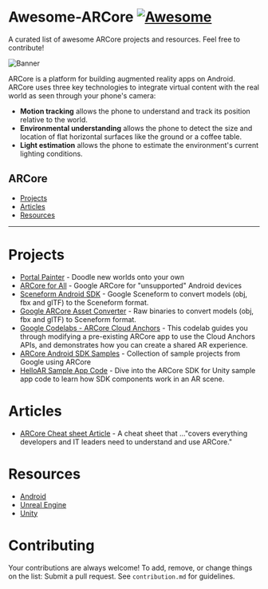 # Awesome-ARCore [![Awesome](https://cdn.rawgit.com/sindresorhus/awesome/d7305f38d29fed78fa85652e3a63e154dd8e8829/media/badge.svg)](https://github.com/sindresorhus/awesome)
A curated list of awesome ARCore projects and resources. Feel free to contribute!

![Banner](https://developers.google.com/ar/images/discover-hero.jpg)

ARCore is a platform for building augmented reality apps on Android. ARCore uses three key technologies to integrate virtual content with the real world as seen through your phone's camera:

* **Motion tracking** allows the phone to understand and track its position relative to the world.
* **Environmental understanding** allows the phone to detect the size and location of flat horizontal surfaces like the ground or a coffee table.
* **Light estimation** allows the phone to estimate the environment's current lighting conditions.

## ARCore
- [Projects](#projects)
- [Articles](#articles)
- [Resources](#resources)

- - -

# Projects

* [Portal Painter](https://github.com/googlecreativelab/arexperiments-portal-painter) - Doodle new worlds onto your own
* [ARCore for All](https://github.com/tomthecarrot/arcore-for-all) - Google ARCore for "unsupported" Android devices
* [Sceneform Android SDK](https://github.com/google-ar/sceneform-android-sdk) - Google Sceneform to convert models (obj, fbx and glTF) to the Sceneform format.
* [Google ARCore Asset Converter](https://github.com/necrostylery/google-ar-asset-converter) - Raw binaries to convert models (obj, fbx and glTF) to Sceneform format. 
* [Google Codelabs - ARCore Cloud Anchors](https://codelabs.developers.google.com/codelabs/arcore-cloud-anchors/) - This codelab guides you through modifying a pre-existing ARCore app to use the Cloud Anchors APIs, and demonstrates how you can create a shared AR experience.
* [ARCore Android SDK Samples](https://github.com/google-ar/arcore-android-sdk/tree/master/samples) - Collection of sample projects from Google using ARCore
* [HelloAR Sample App Code](https://developers.google.com/ar/develop/unity/tutorials/hello-ar-sample) - Dive into the ARCore SDK for Unity sample app code to learn how SDK components work in an AR scene.



# Articles
* [ARCore Cheat sheet Article](https://www.techrepublic.com/article/googles-arcore-an-sdk-for-augmented-reality-developers-cheat-sheet/) - A cheat sheet that ..."covers everything developers and IT leaders need to understand and use ARCore."


# Resources

* [Android](https://developers.google.com/ar/develop/java/getting-started)
* [Unreal Engine](https://developers.google.com/ar/develop/unreal/getting-started)
* [Unity](https://developers.google.com/ar/develop/unity/getting-started)

# Contributing

Your contributions are always welcome! To add, remove, or change things on the list: Submit a pull request. See `contribution.md` for guidelines.



